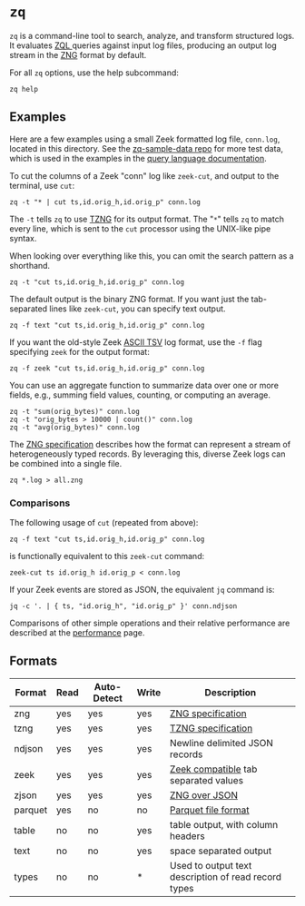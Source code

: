 # `zq`

`zq` is a command-line tool to search, analyze, and transform structured logs. 
 It evaluates [ZQL ](../../zql/docs/README.md) queries against input log
  files, producing an output log stream in the [ZNG](../../zng/docs/spec.md)
  format by default.
  
For all `zq` options, use the help subcommand:

```
zq help
```

## Examples

Here are a few examples using a small Zeek formatted log file, `conn.log`,
located in this directory. See the
[zq-sample-data repo](https://github.com/brimsec/zq-sample-data) for more test
data, which is used in the examples in the
[query language documentation](../../zql/docs/README.md).

To cut the columns of a Zeek "conn" log like `zeek-cut`, and output to the
 terminal, use `cut`:

```
zq -t "* | cut ts,id.orig_h,id.orig_p" conn.log
```

The `-t` tells `zq` to use [TZNG](../../zng/docs/spec.md#4-zng-text-format-tzng)
for its output format. The "`*`" 
tells `zq` to match every line, which is sent to the `cut` processor
using the UNIX-like pipe syntax.

When looking over everything like this, you can omit the search pattern
as a shorthand.
```
zq -t "cut ts,id.orig_h,id.orig_p" conn.log
```

The default output is the binary ZNG format. If you want just the tab-separated
 lines like `zeek-cut`, you can specify text output.
```
zq -f text "cut ts,id.orig_h,id.orig_p" conn.log
```
If you want the old-style Zeek [ASCII TSV](https://docs.zeek.org/en/stable/examples/logs/)
log format, use the `-f` flag specifying `zeek` for the output
format:
```
zq -f zeek "cut ts,id.orig_h,id.orig_p" conn.log
```
You can use an aggregate function to summarize data over one or
more fields, e.g., summing field values, counting, or computing an average.
```
zq -t "sum(orig_bytes)" conn.log
zq -t "orig_bytes > 10000 | count()" conn.log
zq -t "avg(orig_bytes)" conn.log
```

The [ZNG specification](../../zng/docs/spec.md) describes how the format can
represent a stream of heterogeneously typed records. By leveraging this,
diverse Zeek logs can be combined into a single file.

```
zq *.log > all.zng
```

### Comparisons

The following usage of `cut` (repeated from above):

```
zq -f text "cut ts,id.orig_h,id.orig_p" conn.log
```

is functionally equivalent to this `zeek-cut` command:

```
zeek-cut ts id.orig_h id.orig_p < conn.log
```

If your Zeek events are stored as JSON, the equivalent `jq` command is:

```
jq -c '. | { ts, "id.orig_h", "id.orig_p" }' conn.ndjson
```

Comparisons of other simple operations and their relative performance are described
at the [performance](../../performance/README.md) page.


## Formats

| Format | Read | Auto-Detect | Write | Description |
|--------|------|-------------|-------|-------------|
| zng | yes | yes | yes | [ZNG specification](../../zng/docs/spec.md) |
| tzng | yes | yes | yes | [TZNG specification](../../zng/docs/spec.md#4-zng-text-format-tzng) |
| ndjson | yes | yes | yes | Newline delimited JSON records |
| zeek  | yes | yes | yes | [Zeek compatible](https://docs.zeek.org/en/stable/examples/logs/) tab separated values |
| zjson | yes | yes | yes | [ZNG over JSON](../../zng/docs/zng-over-json.md) |
| parquet | yes | no | no | [Parquet file format](https://github.com/apache/parquet-format#file-format)
| table | no | no | yes | table output, with column headers |
| text | no | no | yes | space separated output |
| types | no | no | * | Used to output text description of read record types |
